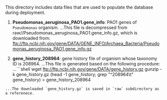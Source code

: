 This directory includes data files that are used to populate the database
during deployment.

1. **Pseudomonas_aeruginosa_PAO1.gene_info**: PAO1 genes of `Pseudomonas` organism.
...This file is decompressed from raw//Pseudomonas_aeruginosa_PAO1.gene_info.gz,
which is downloaded from:
ftp://ftp.ncbi.nih.gov/gene/DATA/GENE_INFO/Archaea_Bacteria/Pseudomonas_aeruginosa_PAO1.gene_info.gz

2. **gene_history_208964**: gene history file of organism whose taxonomy ID is 208964.
...This file is generated based on the following procedure:
...```shell
wget ftp://ftp.ncbi.nih.gov/gene/DATA/gene_history.gz
gunzip -k gene_history.gz
(head -1 gene_history; grep "^208964\t" gene_history) > gene_history_208964
```
...The downloaded `gene_history.gz` is saved in `raw` subdirectory as a referenece.
